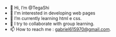 - 👋 Hi, I’m @TegaShi
- 👀 I'm interested in developing web pages
- 🌱 I’m currently learning  html e css.
- 💞️ I try to collaborate with group learning.
- 📫 How to reach me : gabriel615970@gmail.com.


<!---
TegaShi/TegaShi is a ✨ special ✨ repository because its `README.md` (this file) appears on your GitHub profile.
You can click the Preview link to take a look at your changes.
--->
